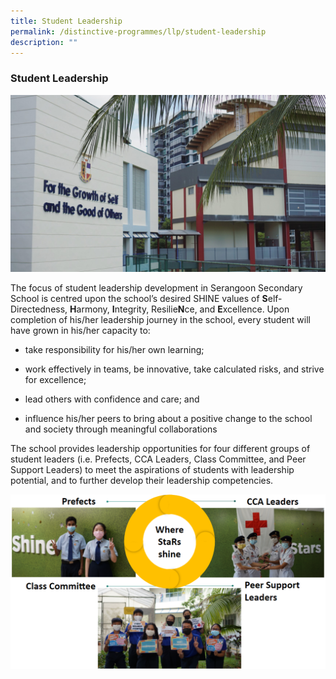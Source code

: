 ```yaml
---
title: Student Leadership
permalink: /distinctive-programmes/llp/student-leadership
description: ""
---
```



### Student Leadership

![](/images/student%20leadership.jpg)

The focus of student leadership development in Serangoon Secondary School is centred upon the school’s desired SHINE values of **S**elf-Directedness, **H**armony, **I**ntegrity, Resilie**N**ce, and **E**xcellence. Upon completion of his/her leadership journey in the school, every student will have grown in his/her capacity to:

*   take responsibility for his/her own learning;
    
*   work effectively in teams, be innovative, take calculated risks, and strive for excellence;
    
*   lead others with confidence and care; and
    
*   influence his/her peers to bring about a positive change to the school and society through meaningful collaborations

The school provides leadership opportunities for four different groups of student leaders (i.e. Prefects, CCA Leaders, Class Committee, and Peer Support Leaders) to meet the aspirations of students with leadership potential, and to further develop their leadership competencies.

![](/images/Picture2a.png)
